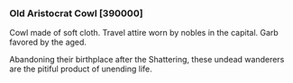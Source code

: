 ### Old Aristocrat Cowl [390000]

Cowl made of soft cloth. Travel attire worn by nobles in the capital. Garb favored by the aged.

Abandoning their birthplace after the Shattering, these undead wanderers are the pitiful product of unending life.